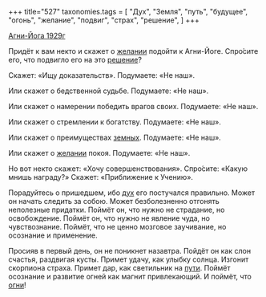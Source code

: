+++
title="527"
taxonomies.tags = [
 "Дух",
 "Земля",
 "путь",
 "будущее",
 "огонь",
 "желание",
 "подвиг",
 "страх",
 "решение",
]
+++

[Агни-Йога 1929г](/agni/1929)

Придёт к вам некто и скажет о [желании](/tags/желание) подойти к Агни-Йоге. Спро́сите его, что подвигло его на это [решение](/tags/решение)?   

Скажет: «Ищу доказательств». Подумаете: «Не наш».   

Или скажет о бедственной судьбе. Подумаете: «Не наш».   

Или скажет о намерении победить врагов своих. Подумаете: «Не наш».   

Или скажет о стремлении к богатству. Подумаете: «Не наш».   

Или скажет о преимуществах [земных](/tags/Земля). Подумаете: «Не наш».   

Или скажет о [желании](/tags/желание) покоя. Подумаете: «Не наш».   

Но вот некто скажет: «Хочу совершенствования». Спро́сите: «Какую мнишь награду?» Скажет: «Приближение к Учению».   

Порадуйтесь о пришедшем, ибо [дух](/tags/Дух) его постучался правильно. Может он начать следить за собою. Может безболезненно отгонять неполезные придатки. Поймёт он, что нужно не страдание, но освобождение. Поймёт он, что нужно не явление чуда, но чувствознание. Поймёт, что не ценно мозговое заучивание, но осознание и применение.   

Просияв в первый день, он не поникнет назавтра. Пойдёт он как слон счастья, раздвигая кусты. Примет удачу, как улыбку солнца. Изгонит скорпиона страха. Примет дар, как светильник на [пути](/tags/путь). Поймёт осознание и развитие огней как магнит привлекающий. И поймёт, что [огни](/tags/подвиг)!